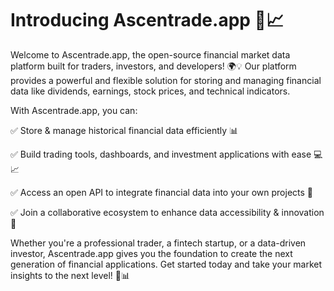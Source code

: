 # Introducing Ascentrade.app 🚀📈

Welcome to Ascentrade.app, the open-source financial market data platform built for traders, investors, and developers! 🌍💡 Our platform provides a powerful and flexible solution for storing and managing financial data like dividends, earnings, stock prices, and technical indicators.

With Ascentrade.app, you can:

✅ Store & manage historical financial data efficiently 📊

✅ Build trading tools, dashboards, and investment applications with ease 💻📈

✅ Access an open API to integrate financial data into your own projects 🔗

✅ Join a collaborative ecosystem to enhance data accessibility & innovation 🤝

Whether you're a professional trader, a fintech startup, or a data-driven investor, Ascentrade.app gives you the foundation to create the next generation of financial applications. Get started today and take your market insights to the next level! 🚀📊